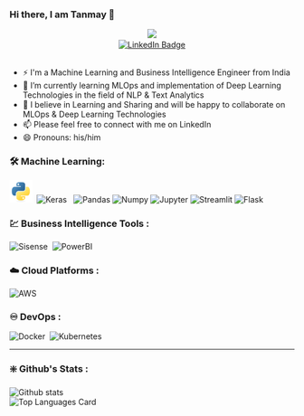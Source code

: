 ### Hi there, I am Tanmay 👋


<div id="header" align="center">
  <img src="https://media.giphy.com/media/M9gbBd9nbDrOTu1Mqx/giphy.gif" width="100"/>
</div>

<div id="badges" align="center">
  <a href="https://www.linkedin.com/in/tanmaybhardwaj/">
    <img src="https://img.shields.io/badge/LinkedIn-blue?style=for-the-badge&logo=linkedin&logoColor=white" alt="LinkedIn Badge"/>
        </br>
    <img src="https://komarev.com/ghpvc/?username=tanmaybhardwaj&style=flat-square&color=blue" alt="" />
  </a>
</div>

- ⚡ I'm a Machine Learning and Business Intelligence Engineer from India
- 🌱 I’m currently learning MLOps and implementation of Deep Learning Technologies in the field of NLP & Text Analytics
- 👯 I believe in Learning and Sharing and will be happy to collaborate on MLOps & Deep Learning Technologies
- 📫 Please feel free to connect with me on LinkedIn
- 😄 Pronouns: his/him

### :hammer_and_wrench: Machine Learning:
<div>
  <img src ="https://github.com/devicons/devicon/blob/master/icons/python/python-original.svg" title="Python" alt="Python" width="40" height="40"/>&nbsp;
  <img src="https://img.shields.io/badge/Keras-D00000?style=for-the-badge&logo=Keras&logoColor=white" title="Keras" alt="Keras"/>&nbsp;
  <img src="https://img.shields.io/badge/scikit_learn-F7931E?style=for-the-badge&logo=scikit-learn&logoColor=white" title="Scikit Learn" alt "Scikit Learn"/> 
  <img src="https://img.shields.io/badge/Pandas-2C2D72?style=for-the-badge&logo=pandas&logoColor=white" title="Pandas" alt="Pandas"/>
  <img src="https://img.shields.io/badge/Numpy-777BB4?style=for-the-badge&logo=numpy&logoColor=white" title="Numpy" alt="Numpy"/>
  <img src="https://img.shields.io/badge/Jupyter-F37626.svg?&style=for-the-badge&logo=Jupyter&logoColor=white" title="Jupyter" alt="Jupyter"/>
  <img src="https://img.shields.io/badge/Streamlit-FF4B4B?style=for-the-badge&logo=Streamlit&logoColor=white" title="Streamlit" alt="Streamlit"/>
  <img src="https://img.shields.io/badge/Flask-000000?style=for-the-badge&logo=flask&logoColor=white" title="Flask" alt="Flask"/>
  
### :chart: Business Intelligence Tools :
  <img src="https://avatars.githubusercontent.com/u/5698873?s=280&v=4" title="Sisense" alt="Sisense" width="60" height="50"/>&nbsp;
  <img src="https://img.shields.io/badge/PowerBI-F2C811?style=for-the-badge&logo=Power%20BI&logoColor=white" title="PowerBI" alt="PowerBI"/>


### :cloud: Cloud Platforms :
  <img src="https://img.shields.io/badge/Amazon_AWS-FF9900?style=for-the-badge&logo=amazonaws&logoColor=white" title="AWS" alt="AWS"/>&nbsp;


### :infinity: DevOps :
 <img src="https://img.shields.io/badge/Docker-2CA5E0?style=for-the-badge&logo=docker&logoColor=white" title="Docker" alt="Docker"/>&nbsp;
 <img src="https://img.shields.io/badge/kubernetes-326ce5.svg?&style=for-the-badge&logo=kubernetes&logoColor=white" title="Kubernetes" alt="Kubernetes"/>

</div>  

<hr></hr>

<div>
  
### :sparkle: Github's Stats :
  
![Github stats](https://github-readme-stats.vercel.app/api?username=tanmaybhardwaj&theme=highcontrast&show_icons=true&count_private=true&layout=compact)</br>
![Top Languages Card](https://github-readme-stats.vercel.app/api/top-langs/?username=tanmaybhardwaj)
  
</div>  

<!--
**tanmaybhardwaj/tanmaybhardwaj** is a ✨ _special_ ✨ repository because its `README.md` (this file) appears on your GitHub profile.

Here are some ideas to get you started:

- 🔭 I’m currently working on ...
- 🌱 I’m currently learning ...
- 👯 I’m looking to collaborate on ...
- 🤔 I’m looking for help with ...
- 💬 Ask me about ...
- 📫 How to reach me: ...
- 😄 Pronouns: ...
- ⚡ Fun fact: ...
-->
